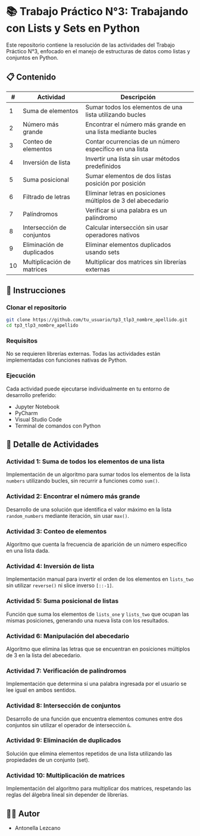 # 📚 Trabajo Práctico N°3: Trabajando con Lists y Sets en Python

Este repositorio contiene la resolución de las actividades del Trabajo Práctico N°3, enfocado en el manejo de estructuras de datos como listas y conjuntos en Python.

## 📋 Contenido

| #   | Actividad                  | Descripción                                                 |
| --- | -------------------------- | ----------------------------------------------------------- |
| 1   | Suma de elementos          | Sumar todos los elementos de una lista utilizando bucles    |
| 2   | Número más grande          | Encontrar el número más grande en una lista mediante bucles |
| 3   | Conteo de elementos        | Contar ocurrencias de un número específico en una lista     |
| 4   | Inversión de lista         | Invertir una lista sin usar métodos predefinidos            |
| 5   | Suma posicional            | Sumar elementos de dos listas posición por posición         |
| 6   | Filtrado de letras         | Eliminar letras en posiciones múltiplos de 3 del abecedario |
| 7   | Palíndromos                | Verificar si una palabra es un palíndromo                   |
| 8   | Intersección de conjuntos  | Calcular intersección sin usar operadores nativos           |
| 9   | Eliminación de duplicados  | Eliminar elementos duplicados usando sets                   |
| 10  | Multiplicación de matrices | Multiplicar dos matrices sin librerías externas             |

## 🚀 Instrucciones

### Clonar el repositorio

```bash
git clone https://github.com/tu_usuario/tp3_tlp3_nombre_apellido.git
cd tp3_tlp3_nombre_apellido
```

### Requisitos

No se requieren librerías externas. Todas las actividades están implementadas con funciones nativas de Python.

### Ejecución

Cada actividad puede ejecutarse individualmente en tu entorno de desarrollo preferido:

- Jupyter Notebook
- PyCharm
- Visual Studio Code
- Terminal de comandos con Python

## 📝 Detalle de Actividades

### Actividad 1: Suma de todos los elementos de una lista

Implementación de un algoritmo para sumar todos los elementos de la lista `numbers` utilizando bucles, sin recurrir a funciones como `sum()`.

### Actividad 2: Encontrar el número más grande

Desarrollo de una solución que identifica el valor máximo en la lista `random_numbers` mediante iteración, sin usar `max()`.

### Actividad 3: Conteo de elementos

Algoritmo que cuenta la frecuencia de aparición de un número específico en una lista dada.

### Actividad 4: Inversión de lista

Implementación manual para invertir el orden de los elementos en `lists_two` sin utilizar `reverse()` ni slice inverso `[::-1]`.

### Actividad 5: Suma posicional de listas

Función que suma los elementos de `lists_one` y `lists_two` que ocupan las mismas posiciones, generando una nueva lista con los resultados.

### Actividad 6: Manipulación del abecedario

Algoritmo que elimina las letras que se encuentran en posiciones múltiplos de 3 en la lista del abecedario.

### Actividad 7: Verificación de palíndromos

Implementación que determina si una palabra ingresada por el usuario se lee igual en ambos sentidos.

### Actividad 8: Intersección de conjuntos

Desarrollo de una función que encuentra elementos comunes entre dos conjuntos sin utilizar el operador de intersección `&`.

### Actividad 9: Eliminación de duplicados

Solución que elimina elementos repetidos de una lista utilizando las propiedades de un conjunto (set).

### Actividad 10: Multiplicación de matrices

Implementación del algoritmo para multiplicar dos matrices, respetando las reglas del álgebra lineal sin depender de librerías.

## 👨‍💻 Autor

- Antonella Lezcano
